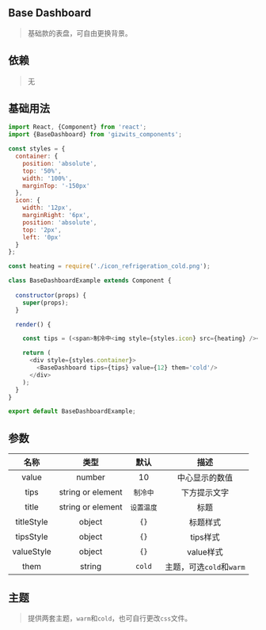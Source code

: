 ## Base Dashboard
> 基础款的表盘，可自由更换背景。

## 依赖
> 无

## 基础用法
```js
import React, {Component} from 'react';
import {BaseDashboard} from 'gizwits_components';

const styles = {
  container: {
    position: 'absolute',
    top: '50%',
    width: '100%',
    marginTop: '-150px'
  },
  icon: {
    width: '12px',
    marginRight: '6px',
    position: 'absolute',
    top: '2px',
    left: '0px'
  }
};

const heating = require('./icon_refrigeration_cold.png');

class BaseDashboardExample extends Component {
  
  constructor(props) {
    super(props);
  }

  render() {

    const tips = (<span>制冷中<img style={styles.icon} src={heating} /></span>);

    return (
      <div style={styles.container}>
        <BaseDashboard tips={tips} value={12} them='cold'/>
      </div>
    );
  }
}

export default BaseDashboardExample;

```

## 参数
| 名称 | 类型 | 默认 | 描述 |
|:-------------:|:---------------:|:-------------:|:-------------:|
|value|number|10|中心显示的数值|
|tips|string or element|`制冷中`|下方提示文字|
|title|string or element|`设置温度`|标题|
|titleStyle|object|`{}`|标题样式|
|tipsStyle|object|`{}`|tips样式|
|valueStyle|object|`{}`|value样式|
|them|string|`cold`|主题，可选`cold`和`warm`|

## 主题
> 提供两套主题，`warm`和`cold`，也可自行更改`css`文件。